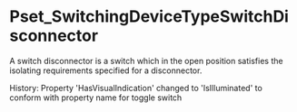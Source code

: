 # Pset_SwitchingDeviceTypeSwitchDisconnector

A switch disconnector is a switch which in the open position satisfies the isolating requirements specified for a disconnector.<!-- end of definition -->

History: Property 'HasVisualIndication' changed to 'IsIlluminated' to conform with property name for toggle switch
